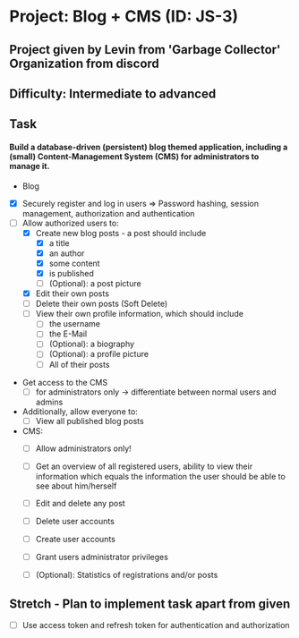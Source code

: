 # Project: Blog + CMS (ID: JS-3)
## Project given by Levin from 'Garbage Collector' Organization from discord
## Difficulty: Intermediate to advanced

## Task
#### Build a database-driven (persistent) blog themed application, including a (small) Content-Management System (CMS) for administrators to manage it.

* Blog
* [x] Securely register and log in users => Password hashing, session management, authorization and authentication
* [ ] Allow authorized users to:
  * [x] Create new blog posts - a post should include
    * [x] a title
    * [x] an author
    * [x] some content
    * [x] is published
    * [ ] (Optional): a post picture
  * [x] Edit their own posts 
  * [ ] Delete their own posts (Soft Delete)
  * [ ] View their own profile information, which should include
    * [ ] the username
    * [ ] the E-Mail
    * [ ] (Optional): a biography
    * [ ] (Optional): a profile picture
    * [ ] All of their posts
    
* Get access to the CMS
  * [ ] for administrators only -> differentiate between normal users and admins

* Additionally, allow everyone to:
  * [ ] View all published blog posts

* CMS:
  * [ ] Allow administrators only!
  * [ ] Get an overview of all registered users, ability to view their information which equals the information the user should be able to see about him/herself
  * [ ] Edit and delete any post
  * [ ] Delete user accounts
  * [ ] Create user accounts
  * [ ] Grant users administrator privileges
  * [ ] (Optional): Statistics of registrations and/or posts


## Stretch - Plan to implement task apart from given
* [ ] Use access token and refresh token for authentication and authorization